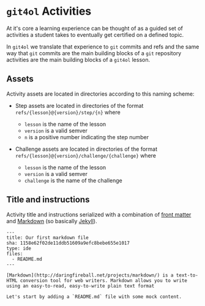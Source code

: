 # `git4ol` Activities

At it's core a learning experience can be thought of as a guided set of activities a student takes to eventually get certified on a defined topic.

In `git4ol` we translate that experience to `git` commits and refs and the same way that `git` commits are the main building blocks of a `git` repository activities are the main building blocks of a `git4ol` lesson.

## Assets

Activity assets are located in directories according to this naming scheme:

- Step assets are located in directories of the format `refs/{lesson}@{version}/step/{n}` where
  - `lesson` is the name of the lesson
  - `version` is a valid semver
  - `n` is a positive number indicating the step number

- Challenge assets are located in directories of the format `refs/{lesson}@{version}/challenge/{challenge}` where
  - `lesson` is the name of the lesson
  - `version` is a valid semver
  - `challenge` is the name of the challenge

## Title and instructions

Activity title and instructions serialized with a combination of [front matter](http://jekyllrb.com/docs/frontmatter/) and [Markdown](http://daringfireball.net/projects/markdown/) (so basically [Jekyll](http://jekyllrb.com/)).

```
---
title: Our first markdown file
sha: 1158e62f02de11ddb51609a9efc8bebe655e1017
type: ide
files:
  - README.md
---

[Markdown](http://daringfireball.net/projects/markdown/) is a text-to-HTML conversion tool for web writers. Markdown allows you to write using an easy-to-read, easy-to-write plain text format

Let's start by adding a `README.md` file with some mock content.
```

